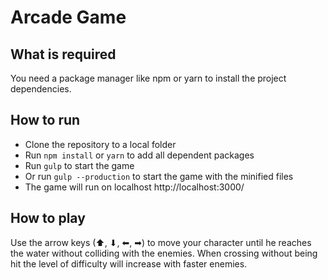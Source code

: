 # Arcade Game

## What is required
You need a package manager like npm or yarn to install the project dependencies.

## How to run
* Clone the repository to a local folder
* Run `npm install` or `yarn` to add all dependent packages
* Run `gulp` to start the game
* Or run `gulp --production` to start the game with the minified files
* The game will run on localhost http://localhost:3000/

## How to play
Use the arrow keys (⬆, ⬇, ⬅, ➡) to move your character until he reaches the water without colliding with the enemies. When crossing without being hit the level of difficulty will increase with faster enemies.